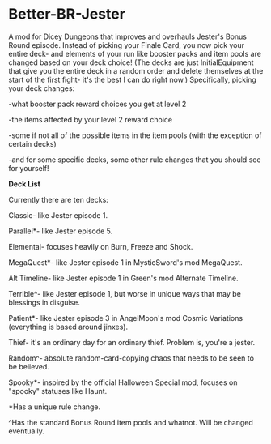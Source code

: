 # Better-BR-Jester
A mod for Dicey Dungeons that improves and overhauls Jester's Bonus Round episode. 
Instead of picking your Finale Card, you now pick your entire deck-
and elements of your run like booster packs and item pools are changed based on your deck choice!
(The decks are just InitialEquipment that give you the entire deck in a random order
and delete themselves at the start of the first fight- it's the best I can do right now.)
Specifically, picking your deck changes:

-what booster pack reward choices you get at level 2

-the items affected by your level 2 reward choice

-some if not all of the possible items in the item pools (with the exception of certain decks)

-and for some specific decks, some other rule changes that you should see for yourself!

**Deck List**

Currently there are ten decks:

Classic- like Jester episode 1.

Parallel*- like Jester episode 5.

Elemental- focuses heavily on Burn, Freeze and Shock.

MegaQuest*- like Jester episode 1 in MysticSword's mod MegaQuest.

Alt Timeline- like Jester episode 1 in Green's mod Alternate Timeline.

Terrible^- like Jester episode 1, but worse in unique ways that may be blessings in disguise.

Patient*- like Jester episode 3 in AngelMoon's mod Cosmic Variations (everything is based around jinxes).

Thief- it's an ordinary day for an ordinary thief. Problem is, you're a jester.

Random^- absolute random-card-copying chaos that needs to be seen to be believed.

Spooky*- inspired by the official Halloween Special mod, focuses on "spooky" statuses like Haunt.

*Has a unique rule change.

^Has the standard Bonus Round item pools and whatnot. Will be changed eventually.
